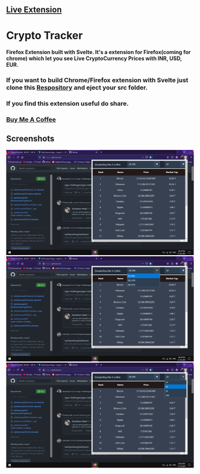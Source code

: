 ## [Live Extension](https://addons.mozilla.org/en-US/firefox/addon/crypto-tracker/)

# Crypto Tracker


#### Firefox Extension built with Svelte. It's a extension for Firefox(coming for chrome) which let you see Live CryptoCurrency Prices with INR, USD, EUR.

### If  you want to build Chrome/Firefox extension with Svelte just clone this [Respository](https://github.com/jatinhemnani01/extension-with-svelte "Respository") and eject your src folder. 

### If you find this extension useful do share.


### [Buy Me A Coffee](https://www.buymeacoffee.com/jatinhemnani01 "Buy Me A Coffee")

## Screenshots
![Screenshot 1](https://raw.githubusercontent.com/jatinhemnani01/crypto-tracker/master/Screenshots/1.png)
![Screenshot 2](https://raw.githubusercontent.com/jatinhemnani01/crypto-tracker/master/Screenshots/2.png)
![Screenshot 3](https://raw.githubusercontent.com/jatinhemnani01/crypto-tracker/master/Screenshots/3.png)
